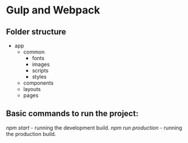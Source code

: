 # Gulp and Webpack #

## Folder structure ##
+ app
  + common
    + fonts
    + images
    + scripts
    + styles
  + components
  + layouts
  + pages

## Basic commands to run the project: ##
*npm start* - running the development build.
*npm run production* - running the production build.

